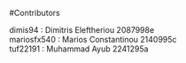 #Contributors

dimis94 : Dimitris Eleftheriou 2087998e <br />
mariosfx540 : Marios Constantinou 2140995c <br />
tuf22191 : Muhammad Ayub 2241295a <br />
